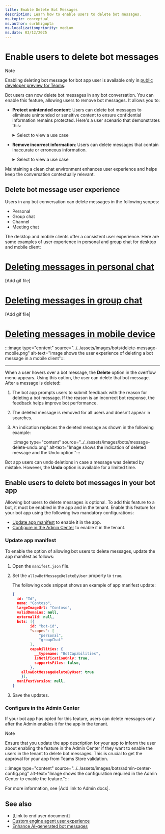 ```yaml
---
title: Enable Delete Bot Messages
description: Learn how to enable users to delete bot messages.
ms.topic: conceptual
ms.author: surbhigupta
ms.localizationpriority: medium
ms.date: 03/12/2025
---
```


# Enable users to delete bot messages

> [!NOTE]
> Enabling deleting bot message for bot app user is available only in [public developer preview for Teams](../../resources/dev-preview/developer-preview-intro.md).

Bot users can now delete bot messages in any bot conversation. You can enable this feature, allowing users to remove bot messages. It allows you to:

* **Protect unintended content**: Users can delete bot messages to eliminate unintended or sensitive content to ensure confidential information remains protected. Here's a user scenario that demonstrates this:

    <details>
    <summary>Select to view a use case</summary>

    | Use case | How deleting the message helps |
    | --- | --- |
    | **Context**: A user requests a conversation summary, but the bot encounters an error and generates incomplete summary the chat. <br><br> **Problem**: The erroneous summary creates a poor user experience and cluttering the conversation with irrelevant information. | **Solution**: The user deletes the message with errors and submits feedback about the poor bot experience for improvement. |

    </details>

* **Remove incorrect information**: Users can delete messages that contain inaccurate or erroneous information.

    <details>
    <summary>Select to view a use case</summary>

    | Use case | How deleting the message helps |
    | --- | --- |
    | **Context**: Confidential information was initially shared with the original group members, but external participants were later added who shouldn't have access to it. <br><br> **Problem**: When users search for related information in the chat, confidential information is visible to external users who don't have permission to view it, posing a risk of unauthorized access to sensitive data. | **Solution**: Any valid user can delete information not meant for all group chat members.  This ensures that confidential information stays secure and is only accessible to authorized users. |

    </details>

Maintaining a clean chat environment enhances user experience and helps keep the conversation contextually relevant.

<!--
| Use case | How deleting the message helps |
| --- | --- |
| **Sensitive or confidential information shared in group chat** <br><br> **Context**: Confidential information was initially shared with the original group members, but external participants were later added who shouldn't have access to it. <br><br> **Problem**: When users search for related information in the chat, confidential information is visible to external users who don't have permission to view it, posing a risk of unauthorized access to sensitive data. | **Solution**: Any valid user can delete information not meant for all group chat members.  This ensures that confidential information stays secure and is only accessible to authorized users. <br> **Steps**: <br> 1. A user shares confidential information in a group chat. <br> 2. Over time, external users are added to the group chat. <br> 3. The information becomes visible to these external users during searches. <br> 4. A valid user identifies the unauthorized access and deletes the sensitive information from the chat. <br> 5.The deletion prevents external users from viewing the confidential information, maintaining data security. |
| **Incorrect or erroneous bot response in 1:1 chat** <br><br> **Context**: A user requests a conversation summary, but the bot encounters an error and generates excessive error logs that dominate the chat. <br><br> **Problem**: The error logs dominate the chat, creating a poor user experience and cluttering the conversation with irrelevant information. | **Solution**: The user deletes the message with error logs and submits feedback about the poor bot experience for improvement. <br> **Steps**: <br> 1. A user requests the bot to create a summary of the conversation. <br> 2. The bot encounters an error while completing the action. <br> 3. The bot generates unnecessary error logs that take over the chat. <br> 4. The user deletes the message containing the error logs. <br> 5. The user submits feedback about the error and the poor bot experience. 6. The feedback is used to improve the bot's performance and prevent similar issues in the future. |

Here are some user scenarios for enabling bot users to delete messages:

# [Deleting messages in personal chat](#tab/personal1)

**Incorrect or erroneous bot response in 1:1 chat**

| Use case | How deleting the message helps |
| --- | --- |
| **Context**: A user requests a conversation summary, but the bot encounters an error and generates incomplete summary the chat. <br><br> **Problem**: The erroneous summary creates a poor user experience and cluttering the conversation with irrelevant information. | **Solution**: The user deletes the message with errors and submits feedback about the poor bot experience for improvement. |

# [Deleting messages in group chat](#tab/group1)

**Sensitive or confidential information shared in group chat**

| Use case | How deleting the message helps |
| --- | --- |
| **Context**: Confidential information was initially shared with the original group members, but external participants were later added who shouldn't have access to it. <br><br> **Problem**: When users search for related information in the chat, confidential information is visible to external users who don't have permission to view it, posing a risk of unauthorized access to sensitive data. | **Solution**: Any valid user can delete information not meant for all group chat members.  This ensures that confidential information stays secure and is only accessible to authorized users. |

---
-->

## Delete bot message user experience

Users in any bot conversation can delete messages in the following scopes:

* Personal
* Group chat
* Channel
* Meeting chat

The desktop and mobile clients offer a consistent user experience. Here are some examples of user experience in personal and group chat for desktop and mobile client:

# [Deleting messages in personal chat](#tab/personal2)

[Add gif file]

# [Deleting messages in group chat](#tab/group)

[Add gif file]

# [Deleting messages in mobile device](#tab/mobile2)

:::image type="content" source="../../assets/images/bots/delete-message-mobile.png" alt-text="Image shows the user experience of deleting a bot message in a mobile client":::

---

When a user hovers over a bot message, the **Delete** option in the overflow menu appears. Using this option, the user can delete that bot message. After a message is deleted:

1. The bot app prompts users to submit feedback with the reason for deleting a bot message. If the reason is an incorrect bot response, the feedback helps improve bot performance.
1. The deleted message is removed for all users and doesn't appear in searches.
1. An indication replaces the deleted message as shown in the following example:

    :::image type="content" source="../../assets/images/bots/message-delete-undo.png" alt-text="Image shows the indication of deleted message and the Undo option.":::

Bot app users can undo deletions in case a message was deleted by mistake. However, the **Undo** option is available for a limited time.

## Enable users to delete bot messages in your bot app

Allowing bot users to delete messages is optional. To add this feature to a bot, it must be enabled in the app and in the tenant. Enable this feature for your bot app using the following two mandatory configurations:

* [Update app manifest](#update-app-manifest) to enable it in the app.
* [Configure in the Admin Center](#configure-in-the-admin-center) to enable it in the tenant.

### Update app manifest

To enable the option of allowing bot users to delete messages, update the app manifest as follows:

1. Open the `manifest.json` file.
1. Set the `allowBotMessageDeleteByUser` property to `true`.

    The following code snippet shows an example of app manifest update:

    ```json
    { 
      id: "Id", 
      name: "Contoso", 
      largeImageUrl: "Contoso", 
      validDomains: null, 
      externalId: null, 
      bots: [{ 
            id: "bot-id", 
            "scopes": [
                "personal",
                "groupChat"
            ], 
            capabilities: { 
              __typename: "BotCapabilities", 
              isNotificationOnly: true, 
              supportsFiles: false, 
            }, 
        allowBotMessageDeleteByUser: true
        }],
      manifestVersion: null, 
    }   
    ```

1. Save the updates.

### Configure in the Admin Center

If your bot app has opted for this feature, users can delete messages only after the Admin enables it for the app in the tenant.

> [!NOTE]
> Ensure that you update the app description for your app to inform the user about enabling the feature in the Admin Center if they want to enable the users in the tenant to delete bot messages. This is crucial to get the approval for your app from Teams Store validation.

:::image type="content" source="../../assets/images/bots/admin-center-config.png" alt-text="Image shows the configuration required in the Admin Center to enable the feature.":::

For more information, see [Add link to Admin docs].

## See also

* [Link to end user document]
* [Custom engine agent user experience](teams-conversational-ai/ai-ux.md)
* [Enhance AI-generated bot messages](bot-messages-ai-generated-content.md)
